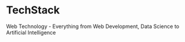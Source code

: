 # TechStack
Web Technology - Everything from Web Development, Data Science to Artificial Intelligence
